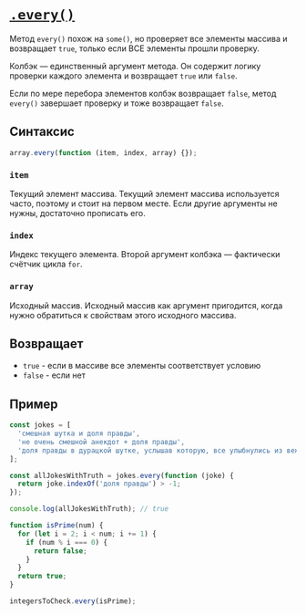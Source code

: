 # [`.every()`](../index.md)

Метод `every()` похож на `some()`, но проверяет все элементы массива и возвращает `true`, только если ВСЕ элементы прошли проверку.

Колбэк — единственный аргумент метода. Он содержит логику проверки каждого элемента и возвращает `true` или `false`.

Если по мере перебора элементов колбэк возвращает `false`, метод `every()` завершает проверку и тоже возвращает `false`.

## Синтаксис

```js
array.every(function (item, index, array) {});
```

### `item`

Текущий элемент массива. Текущий элемент массива используется часто, поэтому и стоит на первом месте. Если другие аргументы не нужны, достаточно прописать его.

### `index`

Индекс текущего элемента. Второй аргумент колбэка — фактически счётчик цикла `for`.

### `array`

Исходный массив. Исходный массив как аргумент пригодится, когда нужно обратиться к свойствам этого исходного массива.

## Возвращает

- `true` - если в массиве все элементы соответствует условию
- `false` - если нет

## Пример

```js
const jokes = [
  'смешная шутка и доля правды',
  'не очень смешной анекдот + доля правды',
  'доля правды в дурацкой шутке, услышав которую, все улыбнулись из вежливости',
];

const allJokesWithTruth = jokes.every(function (joke) {
  return joke.indexOf('доля правды') > -1;
});

console.log(allJokesWithTruth); // true
```

```js
function isPrime(num) {
  for (let i = 2; i < num; i += 1) {
    if (num % i === 0) {
      return false;
    }
  }
  return true;
}

integersToCheck.every(isPrime);
```
